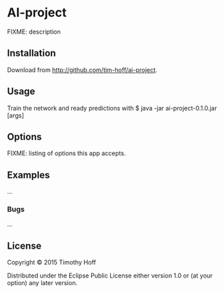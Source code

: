 # AI-project

FIXME: description

## Installation

Download from http://github.com/tim-hoff/ai-project.

## Usage

Train the network and ready predictions with
    $ java -jar ai-project-0.1.0.jar [args]

## Options

FIXME: listing of options this app accepts.

## Examples

...

### Bugs

...

## License

Copyright © 2015 Timothy Hoff

Distributed under the Eclipse Public License either version 1.0 or (at
your option) any later version.
